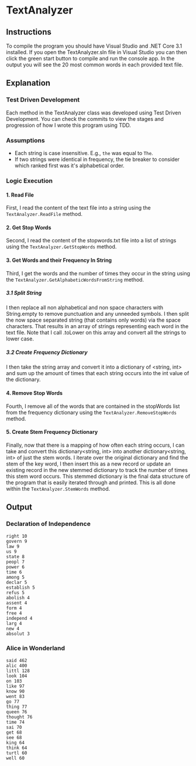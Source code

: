 # TextAnalyzer
## Instructions
To compile the program you should have Visual Studio and .NET Core 3.1 installed. If you open the TextAnalyzer.sln file in Visual Studio you can then click the green start button to compile and run the console app. In the output you will see the 20 most common words in each provided text file.
## Explanation
### Test Driven Development
Each method in the TextAnalyzer class was developed using Test Driven Development. You can check the commits to view the stages and progression of how I wrote this program using TDD. 
### Assumptions
- Each string is case insensitive. E.g., `the` was equal to `The`. 
- If two strings were identical in frequency, the tie breaker to consider which ranked first was it's alphabetical order.
### Logic Execution
#### 1. Read File
First, I read the content of the text file into a string using the `TextAnalyzer.ReadFile` method. 
#### 2. Get Stop Words
Second, I read the content of the stopwords.txt file into a list of strings using the `TextAnalyzer.GetStopWords` method.
#### 3. Get Words and their Frequency In String
Third, I get the words and the number of times they occur in the string using the `TextAnalyzer.GetAlphabeticWordsFromString` method. 
##### 3.1 Split String
I then replace all non alphabetical and non space characters with String.empty to remove punctuation and any unneeded symbols. I then split the now space separated string (that contains only words) via the space characters. That results in an array of strings representing each word in the text file. Note that I call .toLower on this array and convert all the strings to lower case. 
##### 3.2 Create Frequency Dictionary
I then take the string array and convert it into a dictionary of <string, int> and sum up the amount of times that each string occurs into the int value of the dictionary.
#### 4. Remove Stop Words
Fourth, I remove all of the words that are contained in the stopWords list from the frequency dictionary using the `TextAnalyzer.RemoveStopWords` method.
#### 5. Create Stem Frequency Dictionary
Finally, now that there is a mapping of how often each string occurs, I can take and convert this dictionary<string, int> into another dictionary<string, int> of just the stem words. I iterate over the original dictionary and find the stem of the key word, I then insert this as a new record or update an existing record in the new stemmed dictionary to track the number of times this stem word occurs. This stemmed dictionary is the final data structure of the program that is easily iterated through and printed. This is all done within the `TextAnalyzer.StemWords` method.

## Output
### Declaration of Independence
    right 10
    govern 9
    law 9
    us 9
    state 8
    peopl 7
    power 6
    time 6
    among 5
    declar 5
    establish 5
    refus 5
    abolish 4
    assent 4
    form 4
    free 4
    independ 4
    larg 4
    new 4
    absolut 3
    
### Alice in Wonderland
    said 462
    alic 400
    littl 128
    look 104
    on 103
    like 97
    know 90
    went 83
    go 77
    thing 77
    queen 76
    thought 76
    time 74
    sai 70
    get 68
    see 68
    king 64
    think 64
    turtl 60
    well 60
